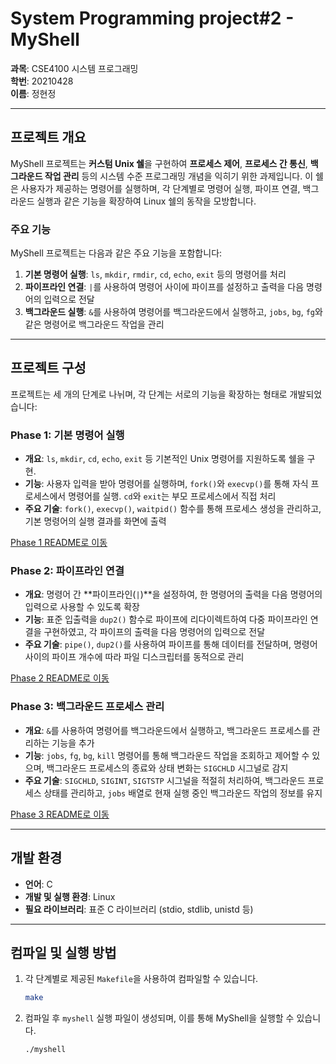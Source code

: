# System Programming project#2 - MyShell

**과목**: CSE4100 시스템 프로그래밍  
**학번**: 20210428  
**이름**: 정현정  

---

## 프로젝트 개요

MyShell 프로젝트는 **커스텀 Unix 쉘**을 구현하여 **프로세스 제어**, **프로세스 간 통신**, **백그라운드 작업 관리** 등의 시스템 수준 프로그래밍 개념을 익히기 위한 과제입니다. 이 쉘은 사용자가 제공하는 명령어를 실행하며, 각 단계별로 명령어 실행, 파이프 연결, 백그라운드 실행과 같은 기능을 확장하여 Linux 쉘의 동작을 모방합니다.

### 주요 기능

MyShell 프로젝트는 다음과 같은 주요 기능을 포함합니다:
1. **기본 명령어 실행**: `ls`, `mkdir`, `rmdir`, `cd`, `echo`, `exit` 등의 명령어를 처리
2. **파이프라인 연결**: `|`를 사용하여 명령어 사이에 파이프를 설정하고 출력을 다음 명령어의 입력으로 전달
3. **백그라운드 실행**: `&`를 사용하여 명령어를 백그라운드에서 실행하고, `jobs`, `bg`, `fg`와 같은 명령어로 백그라운드 작업을 관리

---

## 프로젝트 구성

프로젝트는 세 개의 단계로 나뉘며, 각 단계는 서로의 기능을 확장하는 형태로 개발되었습니다:

### Phase 1: 기본 명령어 실행

- **개요**: `ls`, `mkdir`, `cd`, `echo`, `exit` 등 기본적인 Unix 명령어를 지원하도록 쉘을 구현.
- **기능**: 사용자 입력을 받아 명령어를 실행하며, `fork()`와 `execvp()`를 통해 자식 프로세스에서 명령어를 실행. `cd`와 `exit`는 부모 프로세스에서 직접 처리
- **주요 기술**: `fork()`, `execvp()`, `waitpid()` 함수를 통해 프로세스 생성을 관리하고, 기본 명령어의 실행 결과를 화면에 출력

[Phase 1 README로 이동](phase1/README.md)

### Phase 2: 파이프라인 연결

- **개요**: 명령어 간 **파이프라인(`|`)**을 설정하여, 한 명령어의 출력을 다음 명령어의 입력으로 사용할 수 있도록 확장
- **기능**: 표준 입출력을 `dup2()` 함수로 파이프에 리다이렉트하여 다중 파이프라인 연결을 구현하였고, 각 파이프의 출력을 다음 명령어의 입력으로 전달
- **주요 기술**: `pipe()`, `dup2()`를 사용하여 파이프를 통해 데이터를 전달하며, 명령어 사이의 파이프 개수에 따라 파일 디스크립터를 동적으로 관리

[Phase 2 README로 이동](phase2/README.md)

### Phase 3: 백그라운드 프로세스 관리

- **개요**: `&`를 사용하여 명령어를 백그라운드에서 실행하고, 백그라운드 프로세스를 관리하는 기능을 추가
- **기능**: `jobs`, `fg`, `bg`, `kill` 명령어를 통해 백그라운드 작업을 조회하고 제어할 수 있으며, 백그라운드 프로세스의 종료와 상태 변화는 `SIGCHLD` 시그널로 감지
- **주요 기술**: `SIGCHLD`, `SIGINT`, `SIGTSTP` 시그널을 적절히 처리하여, 백그라운드 프로세스 상태를 관리하고, `jobs` 배열로 현재 실행 중인 백그라운드 작업의 정보를 유지

[Phase 3 README로 이동](phase3/README.md)

---

## 개발 환경

- **언어**: C
- **개발 및 실행 환경**: Linux
- **필요 라이브러리**: 표준 C 라이브러리 (stdio, stdlib, unistd 등)

---

## 컴파일 및 실행 방법

1. 각 단계별로 제공된 `Makefile`을 사용하여 컴파일할 수 있습니다.
   ```bash
   make
   ```
2. 컴파일 후 `myshell` 실행 파일이 생성되며, 이를 통해 MyShell을 실행할 수 있습니다.
   ```bash
   ./myshell
   ```